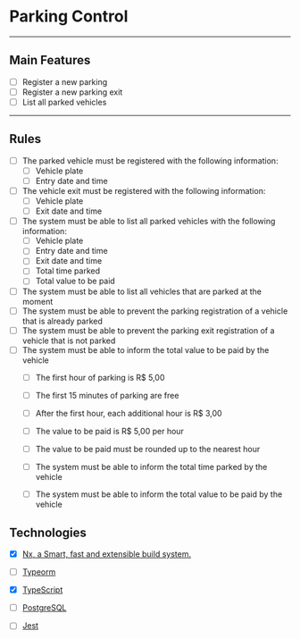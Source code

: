 # Parking Control

---
## Main Features

- [ ] Register a new parking
- [ ] Register a new parking exit
- [ ] List all parked vehicles

---
## Rules

- [ ] The parked vehicle must be registered with the following information:
    - [ ] Vehicle plate
    - [ ] Entry date and time
- [ ] The vehicle exit must be registered with the following information:
    - [ ] Vehicle plate
    - [ ] Exit date and time
- [ ] The system must be able to list all parked vehicles with the following information:
    - [ ] Vehicle plate
    - [ ] Entry date and time
    - [ ] Exit date and time
    - [ ] Total time parked
    - [ ] Total value to be paid
- [ ] The system must be able to list all vehicles that are parked at the moment
- [ ] The system must be able to prevent the parking registration of a vehicle that is already parked
- [ ] The system must be able to prevent the parking exit registration of a vehicle that is not parked
- [ ] The system must be able to inform the total value to be paid by the vehicle
    - [ ] The first hour of parking is R$ 5,00
    - [ ] The first 15 minutes of parking are free
    - [ ] After the first hour, each additional hour is R$ 3,00
    - [ ] The value to be paid is R$ 5,00 per hour
    - [ ] The value to be paid must be rounded up to the nearest hour
    - [ ] The system must be able to inform the total time parked by the vehicle
    - [ ] The system must be able to inform the total value to be paid by the vehicle


## Technologies

- [x] [Nx, a Smart, fast and extensible build system.](https://nx.dev)
- [ ] [Typeorm](https://typeorm.io/)
- [x] [TypeScript](https://www.typescriptlang.org/)
- [ ] [PostgreSQL](https://www.postgresql.org/)
- [ ] [Jest](https://jestjs.io/)

